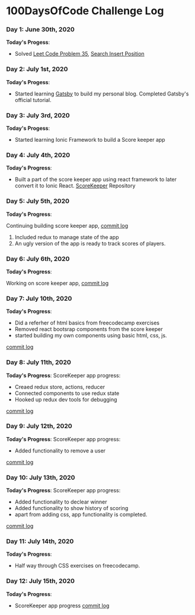 # 100DaysOfCode Challenge Log
### Day 1: June 30th, 2020
**Today's Progess**:
  * Solved [Leet Code Problem 35](https://leetcode.com/problems/search-insert-position/), [Search Insert Position](https://github.com/nitinpasula/LeetCodeProblems/commit/5362ab2497bdb81be8bb3348fc51465b9d3e0132)
### Day 2: July 1st, 2020
**Today's Progess**:
 * Started learning [Gatsby](https://www.gatsbyjs.org/) to build my personal blog. Completed Gatsby's official tutorial.
### Day 3: July 3rd, 2020
**Today's Progess**:
 * Started learning Ionic Framework to build a Score keeper app
### Day 4: July 4th, 2020
**Today's Progress**:
 * Built a part of the score keeper app using react framework to later convert it to Ionic React. [ScoreKeeper](https://github.com/nitinpasula/ScoreKeeper) Repository
### Day 5: July 5th, 2020
**Today's Progress**: 

Continuing building score keeper app, [commit log](https://github.com/nitinpasula/ScoreKeeper/commits/master)
  1. Included redux to manage state of the app
  2. An ugly version of the app is ready to track scores of players.
### Day 6: July 6th, 2020
**Today's Progress**:

Working on score keeper app, [commit log](https://github.com/nitinpasula/ScoreKeeper/commits/master)
### Day 7: July 10th, 2020
**Today's Progress**:
 * Did a referher of html basics from freecodecamp exercises
 * Removed react bootsrap components from the score keeper 
 * started building my own components using basic html, css, js.
 
[commit log](https://github.com/nitinpasula/ScoreKeeper/commits/master)

### Day 8: July 11th, 2020
**Today's Progress**:
ScoreKeeper app progress:
 * Creaed redux store, actions, reducer
 * Connected components to use redux state
 * Hooked up redux dev tools for debugging
 
[commit log](https://github.com/nitinpasula/ScoreKeeper/commits/master)

### Day 9: July 12th, 2020
**Today's Progress**:
ScoreKeeper app progress:
 * Added functionality to remove a user
 
[commit log](https://github.com/nitinpasula/ScoreKeeper/commits/master)

### Day 10: July 13th, 2020
**Today's Progress**:
ScoreKeeper app progress:
 * Added functionality to declear winner
 * Added functionality to show history of scoring
 * apart from adding css, app functionality is completed.
 
[commit log](https://github.com/nitinpasula/ScoreKeeper/commits/master)

### Day 11: July 14th, 2020
**Today's Progress**:
 * Half way through CSS exercises on freecodecamp.
### Day 12: July 15th, 2020
**Today's Progress**:
 * ScoreKeeper app progress
 [commit log](https://github.com/nitinpasula/ScoreKeeper/commits/master)
